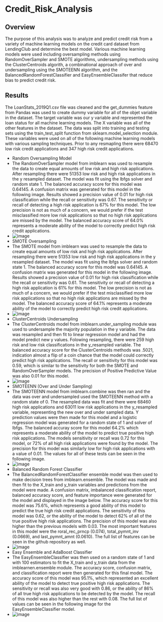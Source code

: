 # Credit_Risk_Analysis

## Overview
The purpose of this analysis was to analyze and predict credit risk from a variety of machine learning models on the credit card dataset from LendingClub and determine the best model.  Various machine learning models were used including oversampling methods using RandomOverSampler and SMOTE algorithms, undersampling methods using the ClusterCentroids algorith, a combinational approach of over and undersampling using the SMOTEENN algorithm, and the BalancedRandomForestClassifier and EasyEnsembleClassifer that reduce bias to predict credit risk.

## Results
The LoanStats_2019Q1.csv file was cleaned and the get_dummies feature from Pandas was used to create dummy variable for all of the objet variable in the dataset.  The target variable was our y variable and represented the loan status for all machine learning models. The X variable was all of the other features in the dataset.  The data was split into training and testing sets using the train_test_split function from sklearn.model_selection module.  These variables were used on all of the following machine learning models with various sampling techniques.  Prior to any resmapling there were 68470 low risk credit applications and 347 high risk credit applications.
  - Random Oversampling Model
  - The RandomOverSampler model from imblearn was used to resample the data to create equal amounts of low risk and high risk applications.  After resampling there were 51353 low risk and high risk applications in the y resampled dataset.  The model was fit using the lbfgs solver and random state 1.  The balanced accuracy score for this model was 0.64145.  A confusion matrix was generated for this model in the following image.  Results showed a precision value of 0.01 for high risk classification while the recall or sensitivity was 0.67.  The sensitivity or recall of detecting a high risk application is 67% for this model. The low precision is not as much of a concern, we would prefer if the test misclassified more low risk applications so that no high risk applications are missed by the model.  The balanced accuracy score of 64.0% represents a moderate ability of the model to correctly predict high risk credit applications.
  - ![image](https://user-images.githubusercontent.com/88444529/147415364-8a9cf52c-ef52-4bb6-b5ba-26fee8c2e5e1.png)
  - SMOTE Oversampling
  - The SMOTE model from imblearn was used to resample the data to create equal amounts of low risk and high risk applications.  After resampling there were 51353 low risk and high risk applications in the y resampled dataset.  The model was fit using the lbfgs solver and random state 1.  The balanced accuracy score for this model was 0.64145.  A confusion matrix was generated for this model in the following image.  Results showed a precision value of 0.01 for high risk classification while the recall or sensitivity was 0.61.  The sensitivity or recall of detecting a high risk application is 61% for this model. The low precision is not as much of a concern, we would prefer if the test misclassified more low risk applications so that no high risk applications are missed by the model.  The balanced accuracy score of 64.1% represents a moderate ability of the model to correctly predict high risk credit applications. 
  - ![image](https://user-images.githubusercontent.com/88444529/147415356-bb7b7277-1d46-4239-ae43-a8920b1dee73.png)
  - ClusterCentroids Undersampling
  - The ClusterCentroids model from imblearn.under_sampling module was used to undersample the majority population in the y variable.  The data was resampled and then fit to linear regression model and had the model predict new y values.  Folowing resampling, there were 259 high risk and low risk classifications in the y_resampled variable.  The balanced accuracy score for the ClusterCentroids methods was .5021, indication almost a flip of a coin chance that the model could correctly predict high risk applications.  The recall or sensitivity for this model was 0.59, which is similar to the sensitivity for both the SMOTE and RandomOverSampler models.  The precision of Positive Predictive Value was also 0.01 for this model.  
  - ![image](https://user-images.githubusercontent.com/88444529/147415559-000179ad-6f3e-4f2d-b6ab-3ae877345943.png)
  - SMOTEENN (Over and Under Sampling)
  - The SMOTEENN model from imblearn.combine was then ran and the data was over and undersampled used the SMOTEENN method with a random state of 0.  The resampled data was fit and there were 68460 high risk applications and 63011 low risk applications in the y_resampled variable, representing the new over and under sampled data.  Y prediction values were then made for this model and a logistic regression model was generated for a random state of 1 and solver of lbfgs.  The balanced accuray score for this model 64.2% which represents a moderate ability of the model to predict true positive high risk applications.  The models sensitivity or recall was 0.72 for this model, or 72% of all high risk applications were found by the model.  The precision for this model was similarly low for high risk applications with a value of 0.01.  The values for all of these tests can be seen in the following image.
  - ![image](https://user-images.githubusercontent.com/88444529/147415748-35a8ba81-ca99-461b-88ce-a4639a755dd8.png)
  - Balanced Random Forest Classifier
  - The BalancedRandomForestClassifier ensemble model was then used to make decision trees from imblearn.ensemble.  The model was made and then fit to the X_train and y_train variables and predictions from the model were made.  A confusion matrix, imbalanced classification report, balanced accuracy score, and feature importance were generated for the model and displayed in the image below.  The accuracy score for this model was 75.6%, which represents a good ability of this model to predict the true high risk credit applications.  The sensitivity of this model was 0.62, or the ability of the model to detect 62% of all of the true positive high risk applications.  The precision of this model was also higher than the previous models with 0.03.  The most important features in this model were the roral_rec_prncp (0.074), total_pymnt_inv (0.0669), and last_pymnt_amnt (0.0610).  The full list of features can be seen in the github repository as well.
  - ![image](https://user-images.githubusercontent.com/88444529/147416150-f626397c-970c-4d8e-9989-2a30763519c9.png)
  - Easy Ensemble and AdaBoost Classifier
  - The EasyEnsembleClassifier was then used on a random state of 1 and with 100 estimators to fit the X_train and y_train data from the imblearnen.ensemble module.  The accuracy score, confusion matrix, and classification report were then generated for this final model.  The accuracy score of this model was 95.1%, which represented an excellent ability of the model to detect true positive high risk applications.  The sensitivity or recall was also very good with 0.86, or the ability of 86% of all true high risk applications to be detected by the model.  The recall of this model was also higher than the rest with 0.08.  The full list of values can be seen in the following image for the EasyEnsembleClassifier model.
  - ![image](https://user-images.githubusercontent.com/88444529/147416302-da6b92ba-fca0-44c4-ba14-a63cc103413a.png)
